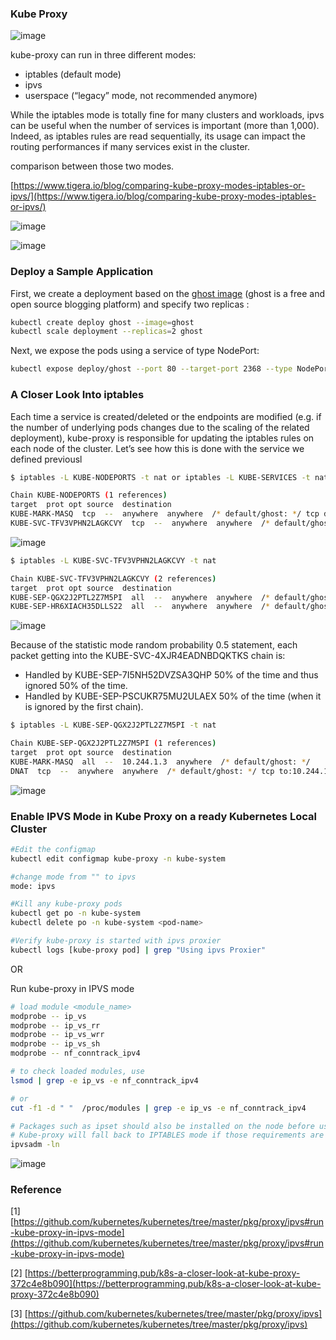
### Kube Proxy

![image](https://user-images.githubusercontent.com/3519706/116398932-0541e300-a831-11eb-83b8-6db06ef33dc8.png)

kube-proxy can run in three different modes:

-   iptables (default mode)
-   ipvs
-   userspace (“legacy” mode, not recommended anymore)

While the iptables mode is totally fine for many clusters and workloads, ipvs can be useful when the number of services is important (more than 1,000). Indeed, as iptables rules are read sequentially, its usage can impact the routing performances if many services exist in the cluster.

comparison between those two modes.

[https://www.tigera.io/blog/comparing-kube-proxy-modes-iptables-or-ipvs/](https://www.tigera.io/blog/comparing-kube-proxy-modes-iptables-or-ipvs/)

![image](https://user-images.githubusercontent.com/3519706/116397336-273a6600-a82f-11eb-9993-c82baece30fc.png)

![image](https://user-images.githubusercontent.com/3519706/116397397-38837280-a82f-11eb-8073-008f49f666b9.png)


### Deploy a Sample Application

First, we create a deployment based on the [ghost image](https://hub.docker.com/_/ghost) (ghost is a free and open source blogging platform) and specify two replicas :
```bash
kubectl create deploy ghost --image=ghost
kubectl scale deployment --replicas=2 ghost
```
Next, we expose the pods using a service of type NodePort:
```bash
kubectl expose deploy/ghost --port 80 --target-port 2368 --type NodePort
```
### A Closer Look Into iptables

Each time a service is created/deleted or the endpoints are modified (e.g. if the number of underlying pods changes due to the scaling of the related deployment), kube-proxy is responsible for updating the iptables rules on each node of the cluster. Let’s see how this is done with the service we defined previousl
```bash
$ iptables -L KUBE-NODEPORTS -t nat or iptables -L KUBE-SERVICES -t nat | grep 10.110.3.87(CLUSTER-IP)

Chain KUBE-NODEPORTS (1 references)
target  prot opt source  destination
KUBE-MARK-MASQ  tcp  --  anywhere  anywhere  /* default/ghost: */ tcp dpt:31146
KUBE-SVC-TFV3VPHN2LAGKCVY  tcp  --  anywhere  anywhere  /* default/ghost: */ tcp dpt:31146
```
![image](https://user-images.githubusercontent.com/3519706/116397841-c1021300-a82f-11eb-9323-920e1a3d3c38.png)
```bash
$ iptables -L KUBE-SVC-TFV3VPHN2LAGKCVY -t nat

Chain KUBE-SVC-TFV3VPHN2LAGKCVY (2 references)
target  prot opt source  destination
KUBE-SEP-QGX2J2PTL2Z7M5PI  all  --  anywhere  anywhere  /* default/ghost: */ statistic mode random probability 0.50000000000
KUBE-SEP-HR6XIACH35DLLS22  all  --  anywhere  anywhere  /* default/ghost: */
```
![image](https://user-images.githubusercontent.com/3519706/116398002-f27ade80-a82f-11eb-97db-6a0ece38997a.png)

Because of the statistic mode random probability 0.5 statement, each packet getting into the KUBE-SVC-4XJR4EADNBDQKTKS chain is:

-   Handled by KUBE-SEP-7I5NH52DVZSA3QHP 50% of the time and thus ignored 50% of the time.
-   Handled by KUBE-SEP-PSCUKR75MU2ULAEX 50% of the time (when it is ignored by the first chain).
```bash
$ iptables -L KUBE-SEP-QGX2J2PTL2Z7M5PI -t nat

Chain KUBE-SEP-QGX2J2PTL2Z7M5PI (1 references)
target  prot opt source  destination
KUBE-MARK-MASQ  all  --  10.244.1.3  anywhere  /* default/ghost: */
DNAT  tcp  --  anywhere  anywhere  /* default/ghost: */ tcp to:10.244.1.3:2368
```
![image](https://user-images.githubusercontent.com/3519706/116398199-31a92f80-a830-11eb-8958-8e413c34b08f.png)

### Enable IPVS Mode in Kube Proxy on a ready Kubernetes Local Cluster
```bash
#Edit the configmap
kubectl edit configmap kube-proxy -n kube-system

#change mode from "" to ipvs
mode: ipvs

#Kill any kube-proxy pods
kubectl get po -n kube-system  
kubectl delete po -n kube-system <pod-name>

#Verify kube-proxy is started with ipvs proxier
kubectl logs [kube-proxy pod] | grep "Using ipvs Proxier"
```
OR

Run kube-proxy in IPVS mode
```bash
# load module <module_name>  
modprobe -- ip_vs  
modprobe -- ip_vs_rr  
modprobe -- ip_vs_wrr  
modprobe -- ip_vs_sh  
modprobe -- nf_conntrack_ipv4

# to check loaded modules, use  
lsmod | grep -e ip_vs -e nf_conntrack_ipv4

# or  
cut -f1 -d " "  /proc/modules | grep -e ip_vs -e nf_conntrack_ipv4

# Packages such as ipset should also be installed on the node before using IPVS mode. 
# Kube-proxy will fall back to IPTABLES mode if those requirements are not met.
ipvsadm -ln
```
![image](https://user-images.githubusercontent.com/3519706/116398697-c318a180-a830-11eb-9a2d-4fd2fce9a94a.png)

### Reference

[1] [https://github.com/kubernetes/kubernetes/tree/master/pkg/proxy/ipvs#run-kube-proxy-in-ipvs-mode](https://github.com/kubernetes/kubernetes/tree/master/pkg/proxy/ipvs#run-kube-proxy-in-ipvs-mode)

[2] [https://betterprogramming.pub/k8s-a-closer-look-at-kube-proxy-372c4e8b090](https://betterprogramming.pub/k8s-a-closer-look-at-kube-proxy-372c4e8b090)

[3] [https://github.com/kubernetes/kubernetes/tree/master/pkg/proxy/ipvs](https://github.com/kubernetes/kubernetes/tree/master/pkg/proxy/ipvs)
